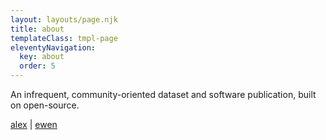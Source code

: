 ```yaml
---
layout: layouts/page.njk
title: about
templateClass: tmpl-page
eleventyNavigation:
  key: about
  order: 5
---
```


An infrequent, community-oriented dataset and software publication, built on open-source.

[alex](https://twitter.com/AlexBaiden1) | [ewen](https://twitter.com/ewen_)
